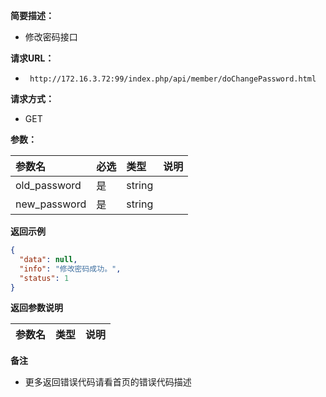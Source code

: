 **简要描述：** 

- 修改密码接口

**请求URL：** 
- ` http://172.16.3.72:99/index.php/api/member/doChangePassword.html`
  
**请求方式：**
- GET 

**参数：** 

|参数名|必选|类型|说明|
|:----    |:---|:----- |-----   |
|old_password |是  |string |  |
|new_password |是 | string |   |

 **返回示例**

``` json
{
  "data": null,
  "info": "修改密码成功。",
  "status": 1
}
```

 **返回参数说明** 

|参数名|类型|说明|
|:-----  |:-----|-----                           |

 **备注** 

- 更多返回错误代码请看首页的错误代码描述